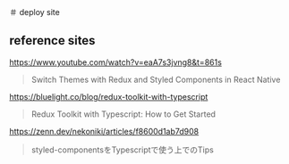＃ deploy site

## reference sites
https://www.youtube.com/watch?v=eaA7s3jvng8&t=861s
>Switch Themes with Redux and Styled Components in React Native

https://bluelight.co/blog/redux-toolkit-with-typescript
>Redux Toolkit with Typescript: How to Get Started

https://zenn.dev/nekoniki/articles/f8600d1ab7d908
>styled-componentsをTypescriptで使う上でのTips


